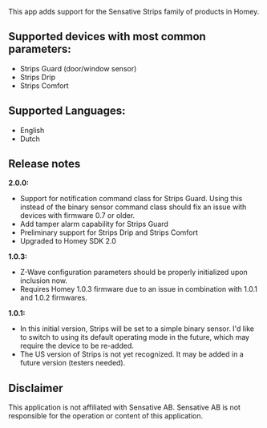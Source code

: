 This app adds support for the Sensative Strips family of products in Homey.

## Supported devices with most common parameters:
* Strips Guard (door/window sensor)
* Strips Drip
* Strips Comfort

## Supported Languages:
* English
* Dutch

Release notes
-------------

**2.0.0:**
* Support for notification command class for Strips Guard.
  Using this instead of the binary sensor command class should fix an issue with devices with firmware 0.7 or older.
* Add tamper alarm capability for Strips Guard
* Preliminary support for Strips Drip and Strips Comfort
* Upgraded to Homey SDK 2.0 
  
**1.0.3:**
* Z-Wave configuration parameters should be properly initialized upon inclusion now.
* Requires Homey 1.0.3 firmware due to an issue in combination with 1.0.1 and 1.0.2 firmwares.

**1.0.1:**
* In this initial version, Strips will be set to a simple binary sensor. I'd like to switch to using its default operating mode in the future, which may require the device to be re-added.
* The US version of Strips is not yet recognized. It may be added in a future version (testers needed).

Disclaimer
----------
This application is not affiliated with Sensative AB. Sensative AB is not responsible for the operation or content of this application.
